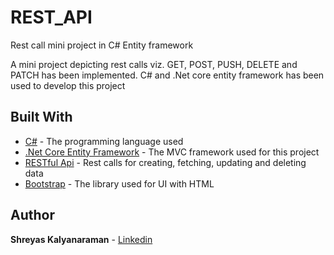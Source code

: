 # REST_API
Rest call mini project in C# Entity framework

A mini project depicting rest calls viz. GET, POST, PUSH, DELETE and PATCH has been implemented. C# and .Net core entity framework has been used to develop this project

## Built With

* [C#](https://docs.microsoft.com/en-us/dotnet/csharp/) - The programming language used
* [.Net Core Entity Framework](https://docs.microsoft.com/en-us/dotnet/core/) - The MVC framework used for this project
* [RESTful Api](https://en.wikipedia.org/wiki/Representational_state_transfer) - Rest calls for creating, fetching, updating and deleting data
* [Bootstrap](http://getbootstrap.com/) - The library used for UI with HTML

## Author
**Shreyas Kalyanaraman** - [Linkedin](https://www.linkedin.com/in/ShreyasKalyanaraman) 
